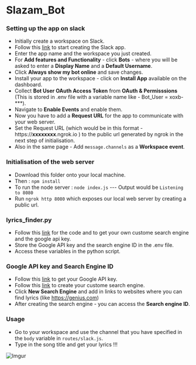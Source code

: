 # Slazam_Bot

### Setting up the app on slack
* Initially create a workspace on Slack. 
* Follow this [link](https://api.slack.com/bot-users) to start creating the Slack app.
* Enter the app name and the workspace you just created.
* For **Add features and Functionality** - click **Bots** -  where you will be asked to enter a **Display Name** and a **Default Username**.
* Click **Always show my bot online** and save changes.
* Install your app to the workspace - click on **Install App** available on the dashboard.
* Collect **Bot User OAuth Access Token** from **OAuth & Permisssions** (This is stored in .env file with a variable name like - Bot_User = xoxb-***).
* Navigate to **Enable Events** and enable them.
* Now you have to add a **Request URL** for the app to communicate with your web server.
* Set the Request URL (which would be in this format - https://**xxxxxxxx**.ngrok.io ) to the public url generated by ngrok in the next step of initialisation.
* Also in the same page - Add ```message.channels``` as a **Workspace event**.

### Initialisation of the web server
* Download this folder onto your local machine.
* Then : ```npm install```
* To run the node server : ```node index.js```  --- Output would be ```Listening to 8080```  
* Run ```ngrok http 8080``` which exposes our local web server by creating a public url.

### lyrics_finder.py
* Follow this [link](https://github.com/Techcatchers/PyLyrics-Extractor) for the code and to get your own custome search engine and the google api key.
* Store the Google API key and the search engine ID in the .env file.
* Access these variables in the python script.

### Google API key and Search Engine ID
* Follow this [link](https://developers.google.com/custom-search/v1/overview) to get your Google API key.
* Follow this [link](https://cse.google.com/cse/create/new) to create your custome search engine.
* Click **New Search Engine** and add in links to websites where you can find lyrics (like https://genius.com)
* After creating the search engine - you can access the **Search engine ID**.

### Usage
* Go to your workspace and use the channel that you have specified in the ```body``` variable in ```routes/slack.js```.
* Type in the song title and get your lyrics !!!

![Imgur](https://i.imgur.com/MyZUJpu.png)
